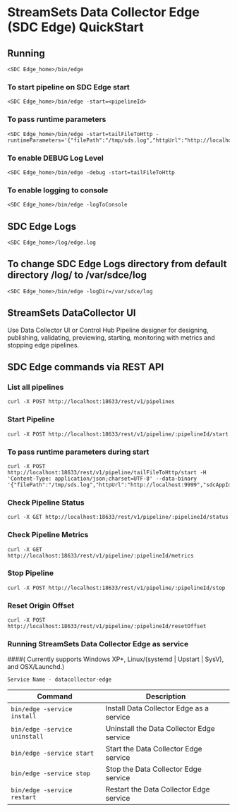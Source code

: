 # StreamSets Data Collector Edge (SDC Edge) QuickStart

## Running

    <SDC Edge_home>/bin/edge

### To start pipeline on SDC Edge start

    <SDC Edge_home>/bin/edge -start=<pipelineId>

### To pass runtime parameters

    <SDC Edge_home>/bin/edge -start=tailFileToHttp -runtimeParameters='{"filePath":"/tmp/sds.log","httpUrl":"http://localhost:9999","sdcAppId":"sde"}'

### To enable DEBUG Log Level

    <SDC Edge_home>/bin/edge -debug -start=tailFileToHttp

### To enable logging to console

    <SDC Edge_home>/bin/edge -logToConsole

## SDC Edge Logs

    <SDC Edge_home>/log/edge.log

## To change SDC Edge Logs directory from default directory <SDC Edge_home>/log/ to /var/sdce/log

    <SDC Edge_home>/bin/edge -logDir=/var/sdce/log

## StreamSets DataCollector UI 
   Use Data Collector UI or Control Hub Pipeline designer for designing, publishing, validating, previewing, starting, monitoring with metrics and stopping edge pipelines.

## SDC Edge commands via REST API

### List all pipelines
    curl -X POST http://localhost:18633/rest/v1/pipelines

### Start Pipeline
    curl -X POST http://localhost:18633/rest/v1/pipeline/:pipelineId/start

### To pass runtime parameters during start
    curl -X POST http://localhost:18633/rest/v1/pipeline/tailFileToHttp/start -H 'Content-Type: application/json;charset=UTF-8' --data-binary '{"filePath":"/tmp/sds.log","httpUrl":"http://localhost:9999","sdcAppId":"sde"}'

### Check Pipeline Status
    curl -X GET http://localhost:18633/rest/v1/pipeline/:pipelineId/status

### Check Pipeline Metrics
    curl -X GET http://localhost:18633/rest/v1/pipeline/:pipelineId/metrics

### Stop Pipeline
    curl -X POST http://localhost:18633/rest/v1/pipeline/:pipelineId/stop

### Reset Origin Offset
    curl -X POST http://localhost:18633/rest/v1/pipeline/:pipelineId/resetOffset



### Running StreamSets Data Collector Edge as service
####( Currently supports Windows XP+, Linux/(systemd | Upstart | SysV), and OSX/Launchd.)

    Service Name - datacollector-edge

| Command                                | Description                               |
|----------------------------------------|-------------------------------------------|
| `bin/edge -service install`            | Install Data Collector Edge as a service  |
| `bin/edge -service uninstall`          | Uninstall the Data Collector Edge service |
| `bin/edge -service start`              | Start the Data Collector Edge service     |
| `bin/edge -service stop`               | Stop the Data Collector Edge service      |
| `bin/edge -service restart`            | Restart the Data Collector Edge service   |

